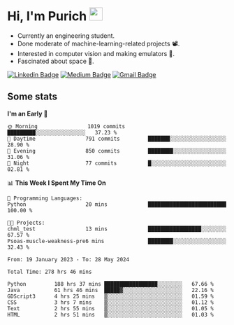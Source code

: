 <h1 align="left">Hi, I'm Purich
<img src="https://media.giphy.com/media/hvRJCLFzcasrR4ia7z/giphy.gif" width="30px"/></h1>

* Currently an engineering student.
* Done moderate of machine-learning-related projects :film_projector:.
* Interested in computer vision and making emulators :space_invader:.
* Fascinated about space :milky_way:.

[![Linkedin Badge](https://img.shields.io/badge/-Purich-blue?style=flat-square&logo=Linkedin&logoColor=white&link=https://www.linkedin.com/in/purich-siritip-16b3b3255/)](https://www.linkedin.com/in/purich-siritip-16b3b3255) [![Medium Badge](https://img.shields.io/badge/-@purich-gray?style=flat-square&labelColor=000000&logo=Medium&link=https://medium.com/@phuritsiritip)](https://medium.com/@phuritsiritip)
[![Gmail Badge](https://img.shields.io/badge/-mark.phurit@gmail.com-c14438?style=flat-square&logo=Gmail&logoColor=white&link=mailto:mark.phurit@gmail.com)](mailto:mark.phurit@gmail.com)

## Some stats

  
  <!--START_SECTION:waka-->
**I'm an Early 🐤** 

```text
🌞 Morning                1019 commits        █████████░░░░░░░░░░░░░░░░   37.23 % 
🌆 Daytime                791 commits         ███████░░░░░░░░░░░░░░░░░░   28.90 % 
🌃 Evening                850 commits         ████████░░░░░░░░░░░░░░░░░   31.06 % 
🌙 Night                  77 commits          █░░░░░░░░░░░░░░░░░░░░░░░░   02.81 % 
```


📊 **This Week I Spent My Time On** 

```text
💬 Programming Languages: 
Python                   20 mins             █████████████████████████   100.00 % 

🐱‍💻 Projects: 
chml_test                13 mins             █████████████████░░░░░░░░   67.57 % 
Psoas-muscle-weakness-pre6 mins              ████████░░░░░░░░░░░░░░░░░   32.43 % 
```


<!--END_SECTION:waka-->

  <!--START_SECTION:waka-simple-->

```text
From: 19 January 2023 - To: 28 May 2024

Total Time: 278 hrs 46 mins

Python         188 hrs 37 mins █████████████████░░░░░░░░   67.66 %
Java           61 hrs 46 mins  █████▓░░░░░░░░░░░░░░░░░░░   22.16 %
GDScript3      4 hrs 25 mins   ▒░░░░░░░░░░░░░░░░░░░░░░░░   01.59 %
CSS            3 hrs 7 mins    ▒░░░░░░░░░░░░░░░░░░░░░░░░   01.12 %
Text           2 hrs 55 mins   ▒░░░░░░░░░░░░░░░░░░░░░░░░   01.05 %
HTML           2 hrs 51 mins   ▒░░░░░░░░░░░░░░░░░░░░░░░░   01.03 %
```

<!--END_SECTION:waka-simple-->

  <!--![Anurag's GitHub stats](https://github-readme-stats.vercel.app/api?username=vikimark&show_icons=true&theme=gruvbox_light)-->
  
<!--
**vikimark/vikimark** is a ✨ _special_ ✨ repository because its `README.md` (this file) appears on your GitHub profile.

Here are some ideas to get you started:

- 🔭 I’m currently working on ...
- 🌱 I’m currently learning ...
- 👯 I’m looking to collaborate on ...
- 🤔 I’m looking for help with ...
- 💬 Ask me about ...
- 📫 How to reach me: ...
- 😄 Pronouns: ...
- ⚡ Fun fact: ...
-->
